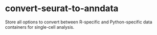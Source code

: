# convert-seurat-to-anndata
Store all options to convert between R-specific and Python-specific data containers for single-cell analysis.
